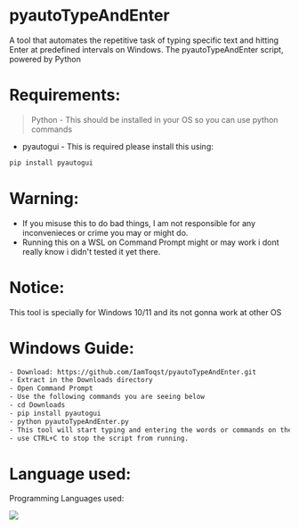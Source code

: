 # pyautoTypeAndEnter
A tool that automates the repetitive task of typing specific text and hitting Enter at predefined intervals on Windows. The pyautoTypeAndEnter script, powered by Python
# Requirements:
> Python - This should be installed in your OS so you can use python commands
- pyautogui - This is required please install this using:
```bash
pip install pyautogui
```
# Warning:
- If you misuse this to do bad things, I am not responsible for any inconvenieces or crime you may or might do.
- Running this on a WSL on Command Prompt might or may work i dont really know i didn't tested it yet there.
# Notice:
This tool is specially for Windows 10/11 and its not gonna work at other OS
# Windows Guide:
```bash
- Download: https://github.com/IamToqst/pyautoTypeAndEnter.git
- Extract in the Downloads directory
- Open Command Prompt
- Use the following commands you are seeing below
- cd Downloads
- pip install pyautogui
- python pyautoTypeAndEnter.py
- This tool will start typing and entering the words or commands on the python code that you wrote or i wrote if you did not modified it yet, when you try to type make sure that your search bar is ready or your ssh or whatever typing stuffs your gonna use it to so it will not like mess things in your computer and stuffs,
- use CTRL+C to stop the script from running.
```
# Language used:
Programming Languages used:

<img src="https://img.shields.io/badge/Python-14354C?style=for-the-badge&logo=python&logoColor=wh">
